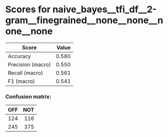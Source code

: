 # Scores for naive_bayes__tfi_df__2-gram__finegrained__none__none__none__none
|      Score      |Value|
|-----------------|----:|
|Accuracy         |0.580|
|Precision (macro)|0.550|
|Recall (macro)   |0.561|
|F1 (macro)       |0.541|

### Confusion matrix:
|OFF|NOT|
|--:|--:|
|124|116|
|245|375|
